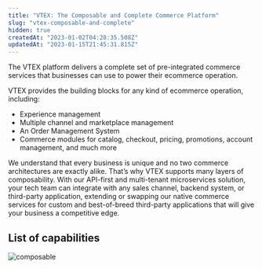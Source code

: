 ```yaml
---
title: "VTEX: The Composable and Complete Commerce Platform"
slug: "vtex-composable-and-complete"
hidden: true
createdAt: "2023-01-02T04:28:35.508Z"
updatedAt: "2023-01-15T21:45:31.815Z"
---
```



The VTEX platform delivers a complete set of pre-integrated commerce services that businesses can use to power their ecommerce operation.

VTEX provides the building blocks for any kind of ecommerce operation, including:

- Experience management  
- Multiple channel and marketplace management  
- An Order Management System  
- Commerce modules for catalog, checkout, pricing, promotions, account management, and much more  


We understand that every business is unique and no two commerce architectures are exactly alike. That’s why VTEX supports many layers of composability. With our API-first and multi-tenant microservices solution, your tech team can integrate with any sales channel, backend system, or third-party application, extending or swapping our native commerce services for custom and best-of-breed third-party applications that will give your business a competitive edge.


## List of capabilities 


![composable](https://raw.githubusercontent.com/vtexdocs/dev-portal-content/main/images/composable.png)




